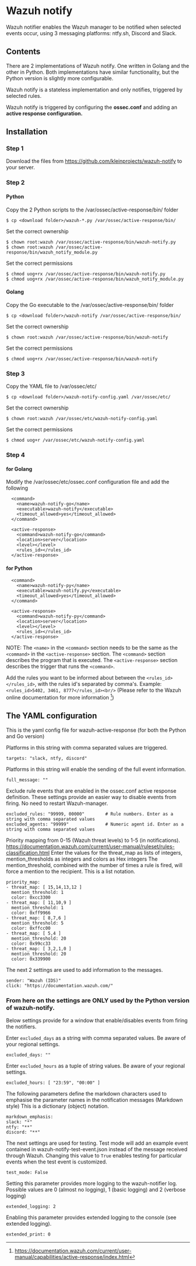 # Wazuh notify

Wazuh notifier enables the Wazuh manager to be notified when selected events occur, using 3 messaging platforms: ntfy.sh, Discord and Slack.

## Contents

There are 2 implementations of Wazuh notify. One written in Golang and the other in Python. Both implementations have similar functionality, but the Python version is slightly more configurable.

Wazuh notify is a stateless implementation and only notifies, triggered by selected rules.

Wazuh notify is triggered by configuring the **ossec.conf** and adding an **active response configuration.**

## Installation ##

### Step 1 ###

Download the files from https://github.com/kleinprojects/wazuh-notify to your server.

### Step 2 ###

#### Python ####
Copy the 2 Python scripts to the /var/ossec/active-response/bin/ folder
``` 
$ cp <download folder>/wazuh-*.py /var/ossec/active-response/bin/
```
Set the correct ownership
```
$ chown root:wazuh /var/ossec/active-response/bin/wazuh-notify.py
$ chown root:wazuh /var/ossec/active-response/bin/wazuh_notify_module.py
```
Set the correct permissions
```
$ chmod uog+rx /var/ossec/active-response/bin/wazuh-notify.py
$ chmod uog+rx /var/ossec/active-response/bin/wazuh_notify_module.py
```
#### Golang ####

Copy the Go executable to the /var/ossec/active-response/bin/ folder
``` 
$ cp <download folder>/wazuh-notify /var/ossec/active-response/bin/
```
Set the correct ownership
```
$ chown root:wazuh /var/ossec/active-response/bin/wazuh-notify
```
Set the correct permissions
```
$ chmod uog+rx /var/ossec/active-response/bin/wazuh-notify
```

### Step 3 ###
Copy the YAML file to /var/ossec/etc/
```
$ cp <download folder>/wazuh-notify-config.yaml /var/ossec/etc/
```

Set the correct ownership
```
$ chown root:wazuh /var/ossec/etc/wazuh-notify-config.yaml
```

Set the correct permissions
```
$ chmod uog+r /var/ossec/etc/wazuh-notify-config.yaml
```

### Step 4 ###

#### for Golang ####

Modify the /var/ossec/etc/ossec.conf configuration file and add the following<br/>
```
  <command>
    <name>wazuh-notify-go</name>
    <executable>wazuh-notify</executable>
    <timeout_allowed>yes</timeout_allowed>
  </command>
```

```
  <active-response>
    <command>wazuh-notify-go</command>
    <location>server</location>
    <level></level>
    <rules_id></rules_id>
  </active-response>
```
#### for Python ####
```
  <command>
    <name>wazuh-notify-py</name>
    <executable>wazuh-notify.py</executable>
    <timeout_allowed>yes</timeout_allowed>
  </command>
```

```
  <active-response>
    <command>wazuh-notify-py</command>
    <location>server</location>
    <level></level>
    <rules_id></rules_id>
  </active-response>
```
NOTE: The ```<name>``` in the ```<command>``` section needs to be the same as the ```<command>``` in the ```<active-response>``` section.
The ```<command>``` section describes the program that is executed. The ```<active-response>``` section describes the trigger that runs the ```<command>```.

Add the rules you want to be informed about between the ```<rules_id></rules_id>```, with the rules id's separated by comma's.
Example: ```<rules_id>5402, 3461, 8777</rules_id><br/>```
(Please refer to the Wazuh online documentation for more information [^Wazuh docs])

[^Wazuh docs]: https://documentation.wazuh.com/current/user-manual/capabilities/active-response/index.html


## The YAML configuration ##

This is the yaml config file for wazuh-active-response (for both the Python and Go version)

Platforms in this string with comma separated values are triggered.
```
targets: "slack, ntfy, discord"  
```
Platforms in this string will enable the sending of the full event information. 
```
full_message: ""                 
```
Exclude rule events that are enabled in the ossec.conf active response definition.
These settings provide an easier way to disable events from firing. No need to restart Wazuh-manager.
```
excluded_rules: "99999, 00000"        # Rule numbers. Enter as a string with comma separated values
excluded_agents: "99999"              # Numeric agent id. Enter as a string with comma separated values
```
Priority mapping from 0-15 (Wazuh threat levels) to 1-5 (in notifications).  
https://documentation.wazuh.com/current/user-manual/ruleset/rules-classification.html 
Enter the values for the threat_map as lists of integers, mention_thresholds as integers and colors as Hex integers
The mention_threshold, combined with the number of times a rule is fired, will force a mention to the recipient.
This is a list notation.
```
priority_map:
- threat_map: [ 15,14,13,12 ]
  mention_threshold: 1
  color: 0xcc3300
- threat_map: [ 11,10,9 ]
  mention_threshold: 1
  color: 0xff9966
- threat_map: [ 8,7,6 ]
  mention_threshold: 5
  color: 0xffcc00
- threat_map: [ 5,4 ]
  mention_threshold: 20
  color: 0x99cc33
- threat_map: [ 3,2,1,0 ]
  mention_threshold: 20
  color: 0x339900
```
The next 2 settings are used to add information to the messages.
```
sender: "Wazuh (IDS)"
click: "https://documentation.wazuh.com/"
```
### From here on the settings are ONLY used by the Python version of wazuh-notify. ###

Below settings provide for a window that enable/disables events from firing the notifiers.

Enter ```excluded_days``` as a string with comma separated values. Be aware of your regional settings.
```
excluded_days: "" 
```
Enter ```excluded_hours``` as a tuple of string values. Be aware of your regional settings.
```
excluded_hours: [ "23:59", "00:00" ]  
```

The following parameters define the markdown characters used to emphasise the parameter names in the notification messages (Markdown style)
This is a dictionary (object) notation.
```
markdown_emphasis:
slack: "*"
ntfy: "**"
discord: "**"
```

The next settings are used for testing. 
Test mode will add an example event contained in wazuh-notify-test-event.json instead of the message received through Wazuh. 
Changing this value to ```True``` enables testing for particular events when the test event is customized.
```
test_mode: False
```
Setting this parameter provides more logging to the wazuh-notifier log. Possible values are 
0 (almost no logging), 
1 (basic logging) and 
2 (verbose logging)
```
extended_logging: 2
```
Enabling this parameter provides extended logging to the console (see extended logging).
```
extended_print: 0
```

